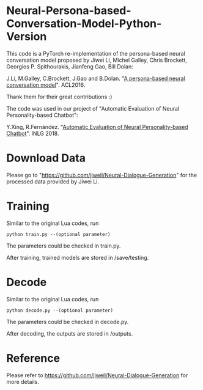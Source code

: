 # Neural-Persona-based-Conversation-Model-Python-Version

This code is a PyTorch re-implementation of the persona-based neural conversation model proposed by Jiwei Li, Michel Galley, Chris Brockett, Georgios P. Spithourakis, Jianfeng Gao, Bill Dolan:

J.Li, M.Galley, C.Brockett, J.Gao and B.Dolan. "[A persona-based neural conversation model](https://arxiv.org/pdf/1603.06155.pdf)". ACL2016.

Thank them for their great contributions :)

The code was used in our project of "Automatic Evaluation of Neural Personality-based Chatbot":

Y.Xing, R.Fernández. "[Automatic Evaluation of Neural Personality-based Chatbot](https://arxiv.org/pdf/1810.00472.pdf)". INLG 2018.

# Download Data

Please go to "https://github.com/jiweil/Neural-Dialogue-Generation" for the processed data provided by Jiwei Li.

# Training

Similar to the original Lua codes, run

    python train.py --(optional parameter)

The parameters could be checked in train.py.

After training, trained models are stored in /save/testing.

# Decode

Similar to the original Lua codes, run

    python decode.py --(optional parameter)

The parameters could be checked in decode.py.

After decoding, the outputs are stored in /outputs.

# Reference

Please refer to https://github.com/jiweil/Neural-Dialogue-Generation for more details.

